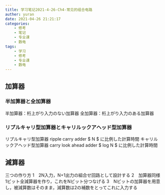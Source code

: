 ```yaml
---
title: 学习笔记2021-4-26-Ch4-常见的组合电路
auther: yuran
date: 2021-04-26 21:21:17
categories:
    - 修考
    - 笔记
    - 专业课
    - 数电
tags: 
    - 学习
    - 修考
    - 专业课
    - 数电
---
```


## 加算器
### 半加算器と全加算器
半加算器：桁上がり入力のない加算器
全加算器：桁上がり入力のある加算器
<!--more-->
### リプルキャリ型加算器とキャリルックアヘッド型加算器
リプルキャリ型加算器 ripple carry adder
$ N $ に比例した計算時間
キャリルックアヘッド型加算器 carry look ahead adder
$ log N $ に比例した計算時間

## 減算器
三つの作り方
1　2N入力，N+1出力の組合せ回路として設計する
2　加算器同様1ビット全減算器を作り，これをNビット分つなげる
3　Nビットの加算器を用意し，被減算数はそのまま，減算数は2の補数をとってこれに入力する
